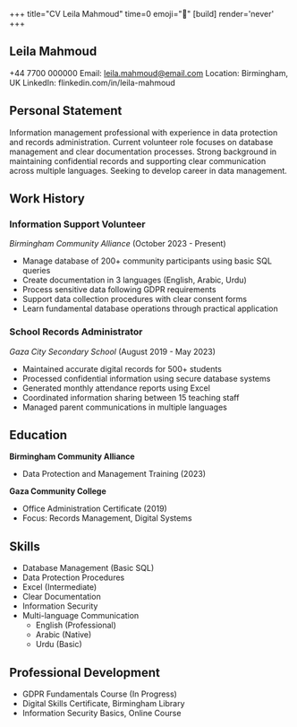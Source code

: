 +++
title="CV Leila Mahmoud"
time=0
emoji="📝"
[build]
render='never'
+++

## Leila Mahmoud

+44 7700 000000
Email: leila.mahmoud@email.com
Location: Birmingham, UK
LinkedIn: flinkedin.com/in/leila-mahmoud

## Personal Statement

Information management professional with experience in data protection and records administration. Current volunteer role focuses on database management and clear documentation processes. Strong background in maintaining confidential records and supporting clear communication across multiple languages. Seeking to develop career in data management.

## Work History

### Information Support Volunteer

_Birmingham Community Alliance_ (October 2023 - Present)

- Manage database of 200+ community participants using basic SQL queries
- Create documentation in 3 languages (English, Arabic, Urdu)
- Process sensitive data following GDPR requirements
- Support data collection procedures with clear consent forms
- Learn fundamental database operations through practical application

### School Records Administrator

_Gaza City Secondary School_ (August 2019 - May 2023)

- Maintained accurate digital records for 500+ students
- Processed confidential information using secure database systems
- Generated monthly attendance reports using Excel
- Coordinated information sharing between 15 teaching staff
- Managed parent communications in multiple languages

## Education

**Birmingham Community Alliance**

- Data Protection and Management Training (2023)

**Gaza Community College**

- Office Administration Certificate (2019)
- Focus: Records Management, Digital Systems

## Skills

- Database Management (Basic SQL)
- Data Protection Procedures
- Excel (Intermediate)
- Clear Documentation
- Information Security
- Multi-language Communication
  - English (Professional)
  - Arabic (Native)
  - Urdu (Basic)

## Professional Development

- GDPR Fundamentals Course (In Progress)
- Digital Skills Certificate, Birmingham Library
- Information Security Basics, Online Course
